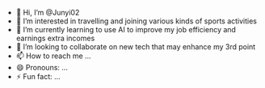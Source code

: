 - 👋 Hi, I’m @Junyi02
- 👀 I’m interested in travelling and joining various kinds of sports activities
- 🌱 I’m currently learning to use AI to improve my job efficiency and earnings extra incomes 
- 💞️ I’m looking to collaborate on new tech that may enhance my 3rd point
- 📫 How to reach me ...
- 😄 Pronouns: ...
- ⚡ Fun fact: ...

<!---
Junyi02/Junyi02 is a ✨ special ✨ repository because its `README.md` (this file) appears on your GitHub profile.
You can click the Preview link to take a look at your changes.
--->
